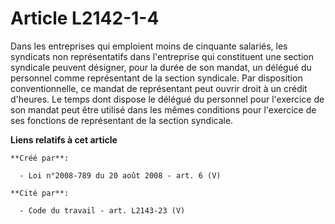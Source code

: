 # Article L2142-1-4

Dans les entreprises qui emploient moins de cinquante salariés, les syndicats non représentatifs dans l'entreprise qui
constituent une section syndicale peuvent désigner, pour la durée de son mandat, un délégué du personnel comme représentant
de la section syndicale. Par disposition conventionnelle, ce mandat de représentant peut ouvrir droit à un crédit d'heures.
Le temps dont dispose le délégué du personnel pour l'exercice de son mandat peut être utilisé dans les mêmes conditions pour
l'exercice de ses fonctions de représentant de la section syndicale.

**Liens relatifs à cet article**

	**Créé par**:

	  - Loi n°2008-789 du 20 août 2008 - art. 6 (V)

	**Cité par**:

	  - Code du travail - art. L2143-23 (V)
